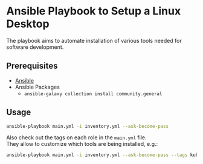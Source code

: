 # Ansible Playbook to Setup a Linux Desktop

The playbook aims to automate installation of various tools needed for software development.

## Prerequisites

- [Ansible](https://docs.ansible.com/ansible/latest/installation_guide/intro_installation.html#installing-and-upgrading-ansible)
- Ansible Packages
  - `ansible-galaxy collection install community.general`

## Usage

```sh
ansible-playbook main.yml -i inventory.yml --ask-become-pass
```

Also check out the tags on each role in the `main.yml` file. \
They allow to customize which tools are being installed, e.g.:

```sh
ansible-playbook main.yml -i inventory.yml --ask-become-pass --tags kubernetes,rust
```
